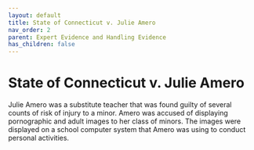 ```yaml
---
layout: default
title: State of Connecticut v. Julie Amero
nav_order: 2
parent: Expert Evidence and Handling Evidence
has_children: false
---
```


# State of Connecticut v. Julie Amero

Julie Amero was a substitute teacher that was found guilty of several counts of risk of injury to a minor. Amero was accused of displaying pornographic and adult images to her class of minors. The images were displayed on a school computer system that Amero was using to conduct personal activities.
